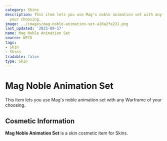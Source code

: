 ```yaml
---
category: Skins
description: This item lets you use Mag's noble animation set with any Warframe of
  your choosing.
image: ../images/mag-noble-animation-set-a20a2fe231.png
last_updated: '2025-09-17'
name: Mag Noble Animation Set
source: WFCD
tags:
- Skin
- Skins
tradable: false
type: Skin
---
```


# Mag Noble Animation Set

This item lets you use Mag's noble animation set with any Warframe of your choosing.

## Cosmetic Information

**Mag Noble Animation Set** is a skin cosmetic item for Skins.

